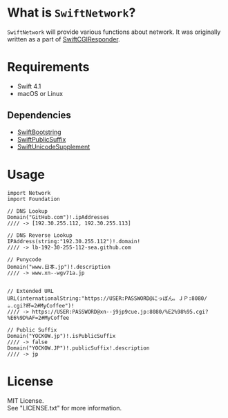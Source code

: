 # What is `SwiftNetwork`?

`SwiftNetwork` will provide various functions about network.
It was originally written as a part of [SwiftCGIResponder](https://github.com/YOCKOW/SwiftCGIResponder).

# Requirements

- Swift 4.1
- macOS or Linux

## Dependencies

- [SwiftBootstring](https://github.com/YOCKOW/SwiftBootstring)
- [SwiftPublicSuffix](https://github.com/YOCKOW/SwiftPublicSuffix)
- [SwiftUnicodeSupplement](https://github.com/YOCKOW/SwiftUnicodeSupplement)


# Usage

```
import Network
import Foundation

// DNS Lookup
Domain("GitHub.com")!.ipAddresses
//// -> [192.30.255.112, 192.30.255.113]

// DNS Reverse Lookup
IPAddress(string:"192.30.255.112")!.domain!
//// -> lb-192-30-255-112-sea.github.com

// Punycode
Domain("www.日本.jp")!.description
//// -> www.xn--wgv71a.jp


// Extended URL
URL(internationalString:"https://USER:PASSWORD@にっぽん。ＪＰ:8080/☕︎.cgi?杯=2#MyCoffee")!
//// -> https://USER:PASSWORD@xn--j9jp9cue.jp:8080/%E2%98%95.cgi?%E6%9D%AF=2#MyCoffee

// Public Suffix
Domain("YOCKOW.jp")!.isPublicSuffix
//// -> false
Domain("YOCKOW.JP")!.publicSuffix!.description
//// -> jp
```

# License

MIT License.  
See "LICENSE.txt" for more information.
